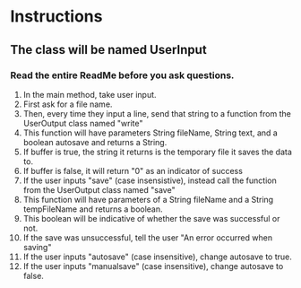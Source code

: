  # Instructions
 ## The class will be named UserInput

 ### Read the entire ReadMe before you ask questions.

1. In the main method, take user input.
2. First ask for a file name.
3. Then, every time they input a line, send that string to a function from the UserOutput class named "write"
4. This function will have parameters String fileName, String text, and a boolean autosave and returns a String.
5. If buffer is true, the string it returns is the temporary file it saves the data to.
6. If buffer is false, it will return "0" as an indicator of success
7. If the user inputs "save" (case insensistive), instead call the function from the UserOutput class named "save"
8. This function will have parameters of a String fileName and a String tempFileName and returns a boolean.
9. This boolean will be indicative of whether the save was successful or not.
10. If the save was unsuccessful, tell the user "An error occurred when saving"
11. If the user inputs "autosave" (case insensitive), change autosave to true.
12. If the user inputs "manualsave" (case insensitive), change autosave to false.
